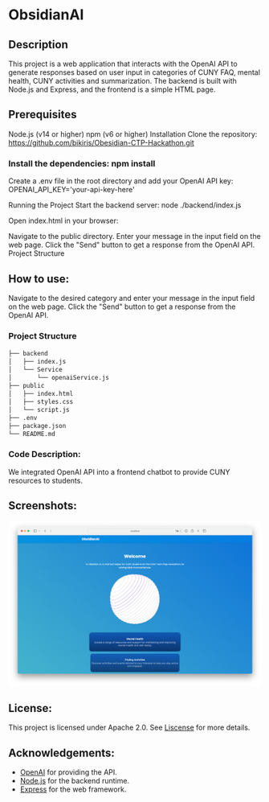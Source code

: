 # ObsidianAI

## Description

This project is a web application that interacts with the OpenAI API to generate responses based on user input in categories of CUNY FAQ, mental health, CUNY activities and summarization. The backend is built with Node.js and Express, and the frontend is a simple HTML page.

## Prerequisites
Node.js (v14 or higher)
npm (v6 or higher)
Installation
Clone the repository:
https://github.com/bikiris/Obesidian-CTP-Hackathon.git

### Install the dependencies: npm install

Create a .env file in the root directory and add your OpenAI API key: OPENAI_API_KEY='your-api-key-here'

Running the Project
Start the backend server: node ./backend/index.js

Open index.html in your browser:

Navigate to the public directory.
Enter your message in the input field on the web page.
Click the "Send" button to get a response from the OpenAI API.
Project Structure

## How to use:

Navigate to the desired category and enter your message in the input field on the web page. Click the "Send" button to get a response from the OpenAI API.

### Project Structure
```
├── backend  
│   ├── index.js  
│   └── Service  
│       └── openaiService.js  
├── public  
│   ├── index.html  
│   ├── styles.css  
│   └── script.js  
├── .env  
├── package.json  
└── README.md 
```
### Code Description:

We integrated OpenAI API into a frontend chatbot to provide CUNY resources to students.

## Screenshots:

![Image](.github/img.png)

## License:
This project is licensed under Apache 2.0. See [Liscense](/LICENSE) for more details.

## Acknowledgements:

- [OpenAI](https://openai.com/) for providing the API.
- [Node.js](https://nodejs.org/en) for the backend runtime.
- [Express](https://expressjs.com/) for the web framework.

